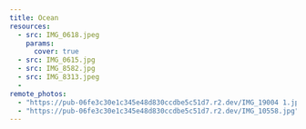 ```yaml
---
title: Ocean
resources:
  - src: IMG_0618.jpeg
    params:
      cover: true
  - src: IMG_0615.jpg
  - src: IMG_8582.jpg
  - src: IMG_8313.jpeg
  - 
remote_photos:
  - "https://pub-06fe3c30e1c345e48d830ccdbe5c51d7.r2.dev/IMG_19004 1.jpg"
  - "https://pub-06fe3c30e1c345e48d830ccdbe5c51d7.r2.dev/IMG_10558.jpg"
---
```

